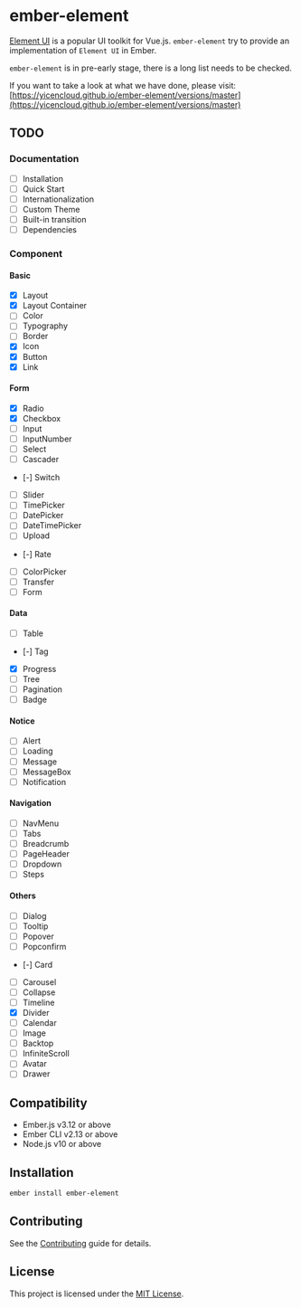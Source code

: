 # ember-element

[Element UI](https://github.com/ElemeFE/element) is a popular UI toolkit for Vue.js. `ember-element` try to provide an implementation of `Element UI` in Ember.

`ember-element` is in pre-early stage, there is a long list needs to be checked.

If you want to take a look at what we have done, please visit: [https://yicencloud.github.io/ember-element/versions/master](https://yicencloud.github.io/ember-element/versions/master)

## TODO

### Documentation

* [ ] Installation
* [ ] Quick Start
* [ ] Internationalization
* [ ] Custom Theme
* [ ] Built-in transition
* [ ] Dependencies

### Component

#### Basic

* [x] Layout
* [x] Layout Container
* [ ] Color
* [ ] Typography
* [ ] Border
* [x] Icon
* [x] Button
* [x] Link

#### Form

* [x] Radio
* [x] Checkbox
* [ ] Input
* [ ] InputNumber
* [ ] Select
* [ ] Cascader
* [-] Switch
* [ ] Slider
* [ ] TimePicker
* [ ] DatePicker
* [ ] DateTimePicker
* [ ] Upload
* [-] Rate
* [ ] ColorPicker
* [ ] Transfer
* [ ] Form

#### Data

* [ ] Table
* [-] Tag
* [x] Progress
* [ ] Tree
* [ ] Pagination
* [ ] Badge

#### Notice

* [ ] Alert
* [ ] Loading
* [ ] Message
* [ ] MessageBox
* [ ] Notification

#### Navigation

* [ ] NavMenu
* [ ] Tabs
* [ ] Breadcrumb
* [ ] PageHeader
* [ ] Dropdown
* [ ] Steps

#### Others

* [ ] Dialog
* [ ] Tooltip
* [ ] Popover
* [ ] Popconfirm
* [-] Card
* [ ] Carousel
* [ ] Collapse
* [ ] Timeline
* [x] Divider
* [ ] Calendar
* [ ] Image
* [ ] Backtop
* [ ] InfiniteScroll
* [ ] Avatar
* [ ] Drawer

## Compatibility

* Ember.js v3.12 or above
* Ember CLI v2.13 or above
* Node.js v10 or above

## Installation

```bash
ember install ember-element
```

## Contributing

See the [Contributing](CONTRIBUTING.md) guide for details.

## License

This project is licensed under the [MIT License](LICENSE.md).
